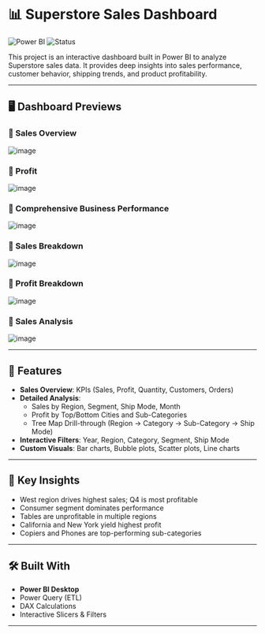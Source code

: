 
# 📊 Superstore Sales Dashboard

![Power BI](https://img.shields.io/badge/Tool-PowerBI-yellow?logo=powerbi)
![Status](https://img.shields.io/badge/Project-Complete-brightgreen)

This project is an interactive dashboard built in Power BI to analyze Superstore sales data. It provides deep insights into sales performance, customer behavior, shipping trends, and product profitability.

---

## 🖥️ Dashboard Previews

### 🔹 Sales Overview
![image](https://github.com/user-attachments/assets/d545d001-740e-450f-90d7-894d56cfb728)

### 🔹 Profit
![image](https://github.com/user-attachments/assets/9a777861-fee1-4884-b3ad-15c85ff8c92c)

### 🔹 Comprehensive Business Performance
![image](https://github.com/user-attachments/assets/517a1542-8769-45b8-a887-49f4eadfdf99)

### 🔹 Sales Breakdown
![image](https://github.com/user-attachments/assets/804e314e-49cb-4c1f-ac06-735722186337)

### 🔹 Profit Breakdown
![image](https://github.com/user-attachments/assets/f35ee4af-92d8-4d10-983d-0a7397547f3e)

### 🔹 Sales Analysis
![image](https://github.com/user-attachments/assets/9e90551a-7cc6-4626-ba87-1b161f8c5364)

---

## 🚀 Features

- **Sales Overview**: KPIs (Sales, Profit, Quantity, Customers, Orders)
- **Detailed Analysis**:
  - Sales by Region, Segment, Ship Mode, Month
  - Profit by Top/Bottom Cities and Sub-Categories
  - Tree Map Drill-through (Region → Category → Sub-Category → Ship Mode)
- **Interactive Filters**: Year, Region, Category, Segment, Ship Mode
- **Custom Visuals**: Bar charts, Bubble plots, Scatter plots, Line charts

---

## 🧠 Key Insights

- West region drives highest sales; Q4 is most profitable
- Consumer segment dominates performance
- Tables are unprofitable in multiple regions
- California and New York yield highest profit
- Copiers and Phones are top-performing sub-categories

---

## 🛠 Built With

- **Power BI Desktop**
- Power Query (ETL)
- DAX Calculations
- Interactive Slicers & Filters

---

